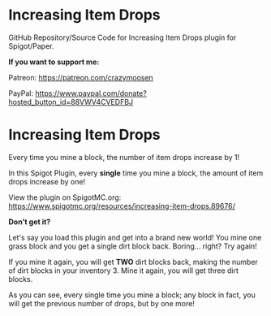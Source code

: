 # Increasing Item Drops
GitHub Repository/Source Code for Increasing Item Drops plugin for Spigot/Paper.


**If you want to support me:**

Patreon: https://patreon.com/crazymoosen

PayPal: https://www.paypal.com/donate?hosted_button_id=88VWV4CVEDFBJ

# Increasing Item Drops
Every time you mine a block, the number of item drops increase by 1!

In this Spigot Plugin, every **single** time you mine a block, the amount of item drops increase by one!

View the plugin on SpigotMC.org: https://www.spigotmc.org/resources/increasing-item-drops.89676/

**Don't get it?**

Let's say you load this plugin and get into a brand new world!
You mine one grass block and you get a single dirt block back.
Boring... right?
Try again!

If you mine it again, you will get **TWO** dirt blocks back, making the number of dirt blocks in your inventory 3.
Mine it again, you will get three dirt blocks.

As you can see, every single time you mine a block; any block in fact, you will get the previous number of drops, but by one more!

